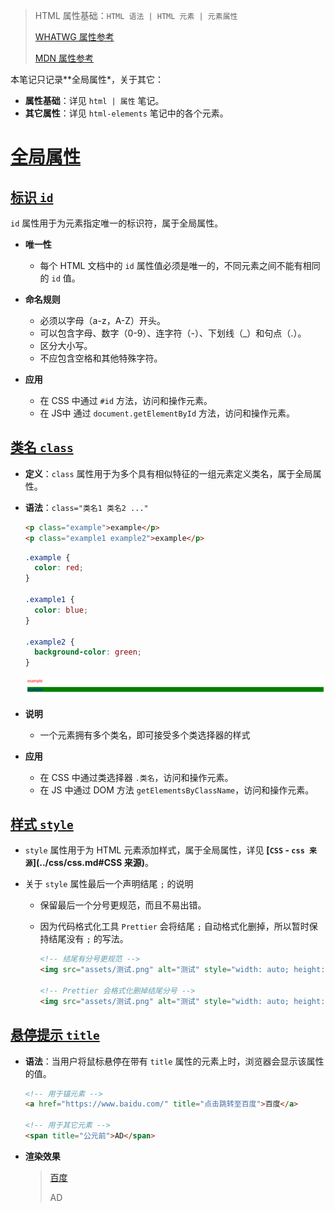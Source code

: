 > HTML 属性基础：`HTML 语法 | HTML 元素 | 元素属性`
>
> [WHATWG 属性参考](https://html.spec.whatwg.org/multipage/indices.html#attributes-3 "WHATWG 属性参考")
>
> [MDN 属性参考](https://developer.mozilla.org/zh-CN/docs/Web/HTML/Reference/Attributes "MDN HTML 属性参考")

本笔记只记录**全局属性*，关于其它：

- **属性基础**：详见 `html | 属性` 笔记。
- **其它属性**：详见 `html-elements` 笔记中的各个元素。

# [全局属性](https://developer.mozilla.org/zh-CN/docs/Web/HTML/Reference/Global_attributes)

## [标识 `id` ](https://developer.mozilla.org/zh-CN/docs/Web/API/Element/id)

`id` 属性用于为元素指定唯一的标识符，属于全局属性。

- **唯一性**
    - 每个 HTML 文档中的 `id` 属性值必须是唯一的，不同元素之间不能有相同的 `id` 值。
    
- **命名规则**

    - 必须以字母（a-z，A-Z）开头。
    - 可以包含字母、数字（0-9）、连字符（-）、下划线（_）和句点（.）。
    - 区分大小写。
    - 不应包含空格和其他特殊字符。

- **应用**

    - 在 CSS 中通过 `#id` 方法，访问和操作元素。
    - 在 JS中 通过 `document.getElementById` 方法，访问和操作元素。

## [类名 `class`](https://developer.mozilla.org/zh-CN/docs/Web/HTML/Global_attributes/class)

- **定义**：`class` 属性用于为多个具有相似特征的一组元素定义类名，属于全局属性。
- **语法**：`class="类名1 类名2 ..."`

    ```html
    <p class="example">example</p>
    <p class="example1 example2">example</p>
    ```

    ```css
    .example {
      color: red;
    }
    
    .example1 {
      color: blue;
    }
    
    .example2 {
      background-color: green;
    }
    ```

    ![image-20241205184715619](assets/image-20241205184715619.png)

- **说明**

    - 一个元素拥有多个类名，即可接受多个类选择器的样式

- **应用**

    - 在 CSS 中通过类选择器 `.类名`，访问和操作元素。
    - 在 JS 中通过 DOM 方法 `getElementsByClassName`，访问和操作元素。

## [样式 `style`](https://developer.mozilla.org/zh-CN/docs/Web/HTML/Element/style)

- `style` 属性用于为 HTML 元素添加样式，属于全局属性，详见 **[`CSS` - `css 来源`](../css/css.md#CSS 来源)**。
- 关于 `style` 属性最后一个声明结尾 `;` 的说明

    - 保留最后一个分号更规范，而且不易出错。
    - 因为代码格式化工具 `Prettier` 会将结尾 `;` 自动格式化删掉，所以暂时保持结尾没有 `;` 的写法。

        ```html
        <!-- 结尾有分号更规范 -->
        <img src="assets/测试.png" alt="测试" style="width: auto; height: 400px;" />
        
        <!-- Prettier 会格式化删掉结尾分号 -->
        <img src="assets/测试.png" alt="测试" style="width: auto; height: 400px" />
        ```

## [悬停提示 `title`](https://developer.mozilla.org/zh-CN/docs/Web/HTML/Reference/Global_attributes/title)

- **语法**：当用户将鼠标悬停在带有 `title` 属性的元素上时，浏览器会显示该属性的值。

    ```html
    <!-- 用于锚元素 -->
    <a href="https://www.baidu.com/" title="点击跳转至百度">百度</a>
    
    <!-- 用于其它元素 -->
    <span title="公元前">AD</span>
    ```

- **渲染效果**

    > <a href="https://www.baidu.com/" title="点击跳转至百度">百度</a>
    >
    > <span title="公元前">AD</span>
